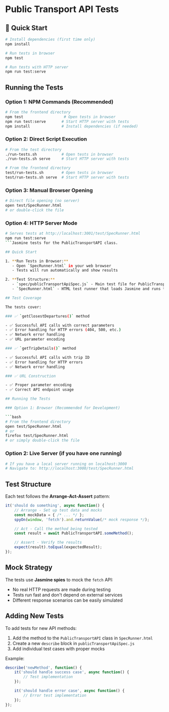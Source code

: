 # Public Transport API Tests

## 🚀 Quick Start

```bash
# Install dependencies (first time only)
npm install

# Run tests in browser
npm test

# Run tests with HTTP server
npm run test:serve
```

## Running the Tests

### Option 1: NPM Commands (Recommended)

```bash
# From the frontend directory
npm test                  # Open tests in browser
npm run test:serve       # Start HTTP server with tests
npm install              # Install dependencies (if needed)
```

### Option 2: Direct Script Execution

```bash
# From the test directory
./run-tests.sh           # Open tests in browser
./run-tests.sh serve     # Start HTTP server with tests

# From the frontend directory
test/run-tests.sh        # Open tests in browser
test/run-tests.sh serve  # Start HTTP server with tests
```

### Option 3: Manual Browser Opening

```bash
# Direct file opening (no server)
open test/SpecRunner.html
# or double-click the file
```

### Option 4: HTTP Server Mode

```bash
# Serves tests at http://localhost:3001/test/SpecRunner.html
npm run test:serve
```Jasmine tests for the PublicTransportAPI class.

## Quick Start

1. **Run Tests in Browser:**
   - Open `SpecRunner.html` in your web browser
   - Tests will run automatically and show results

2. **Test Structure:**
   - `spec/publicTransportApiSpec.js` - Main test file for PublicTransportAPI
   - `SpecRunner.html` - HTML test runner that loads Jasmine and runs tests

## Test Coverage

The tests cover:

### ✅ `getClosestDepartures()` method

- ✅ Successful API calls with correct parameters
- ✅ Error handling for HTTP errors (404, 500, etc.)
- ✅ Network error handling
- ✅ URL parameter encoding

### ✅ `getTripDetails()` method

- ✅ Successful API calls with trip ID
- ✅ Error handling for HTTP errors
- ✅ Network error handling

### ✅ URL Construction

- ✅ Proper parameter encoding
- ✅ Correct API endpoint usage

## Running the Tests

### Option 1: Browser (Recommended for Development)

```bash
# From the frontend directory
open test/SpecRunner.html
# or
firefox test/SpecRunner.html
# or simply double-click the file
```

### Option 2: Live Server (if you have one running)

```bash
# If you have a local server running on localhost:3000
# Navigate to: http://localhost:3000/test/SpecRunner.html
```

## Test Structure

Each test follows the **Arrange-Act-Assert** pattern:

```javascript
it('should do something', async function() {
    // Arrange - Set up test data and mocks
    const mockData = { /* ... */ };
    spyOn(window, 'fetch').and.returnValue(/* mock response */);

    // Act - Call the method being tested
    const result = await PublicTransportAPI.someMethod();

    // Assert - Verify the results
    expect(result).toEqual(expectedResult);
});
```

## Mock Strategy

The tests use **Jasmine spies** to mock the `fetch` API:

- No real HTTP requests are made during testing
- Tests run fast and don't depend on external services
- Different response scenarios can be easily simulated

## Adding New Tests

To add tests for new API methods:

1. Add the method to the `PublicTransportAPI` class in `SpecRunner.html`
2. Create a new `describe` block in `publicTransportApiSpec.js`
3. Add individual test cases with proper mocks

Example:

```javascript
describe('newMethod', function() {
    it('should handle success case', async function() {
        // Test implementation
    });

    it('should handle error case', async function() {
        // Error test implementation
    });
});
```
